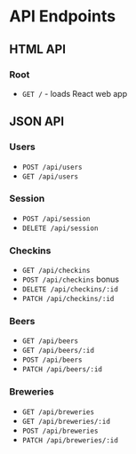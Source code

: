 # API Endpoints

## HTML API

### Root
- `GET /` - loads React web app

## JSON API

### Users
- `POST /api/users`
- `GET /api/users`

### Session
- `POST /api/session`
- `DELETE /api/session`

### Checkins
- `GET /api/checkins`
- `POST /api/checkins`
bonus
- `DELETE /api/checkins/:id`
- `PATCH /api/checkins/:id`

### Beers
- `GET /api/beers`
- `GET /api/beers/:id`
- `POST /api/beers`
- `PATCH /api/beers/:id`

### Breweries
- `GET /api/breweries`
- `GET /api/breweries/:id`
- `POST /api/breweries`
- `PATCH /api/breweries/:id`
